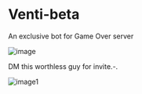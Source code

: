 # Venti-beta
An exclusive bot for Game Over server


![image](https://cdn.discordapp.com/attachments/1081886730048766022/1081922288112390274/A.png)


DM this worthless guy for invite.-.


![image1](https://cdn.discordapp.com/attachments/1081886730048766022/1081922287835562054/image.png)
